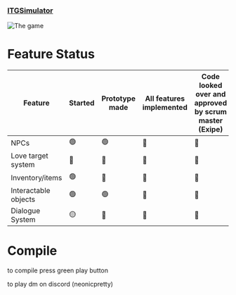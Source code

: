 
### [ITGSimulator](https://ntigymnasiet.se/orebro/)

![The game](https://i.imgur.com/S9a6ONh.png)


# Feature Status

| Feature              | Started | Prototype made | All features implemented | Code looked over and approved by scrum master (Exipe) |
| -------------------- | ------- | -------------- | ------------------------ | ----------------------------------------------------- |
| NPCs                 | 🟢      | 🟢             | 🔴                       | 🔴                                                    |
| Love target system   | 🔴      | 🔴             | 🔴                       | 🔴                                                    |
| Inventory/items      | 🟢       | 🔴             | 🔴                       | 🔴                                                    |
| Interactable objects | 🟢      | 🟢             | 🔴                       | 🔴                                                    |
| Dialogue System      | 🟡      | 🔴             | 🔴                       | 🔴                                                    |













# Compile
to compile press green play button

to play dm on discord
(neonicpretty)
